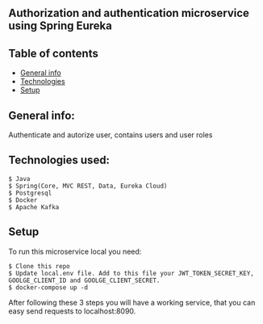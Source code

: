 ## Authorization and authentication microservice using Spring Eureka

## Table of contents
* [General info](#general-info)
* [Technologies](#technologies-used)
* [Setup](#setup)

## General info: 
Authenticate and autorize user, contains users and user roles

## Technologies used:
```
$ Java
$ Spring(Core, MVC REST, Data, Eureka Cloud)
$ Postgresql
$ Docker
$ Apache Kafka
```

## Setup
  To run this microservice local you need:
  ```
  $ Clone this repo 
  $ Update local.env file. Add to this file your JWT_TOKEN_SECRET_KEY, GOOLGE_CLIENT_ID and GOOLGE_CLIENT_SECRET.
  $ docker-compose up -d
  ```
After following these 3 steps you will have a working service, that you can easy send requests to localhost:8090.
